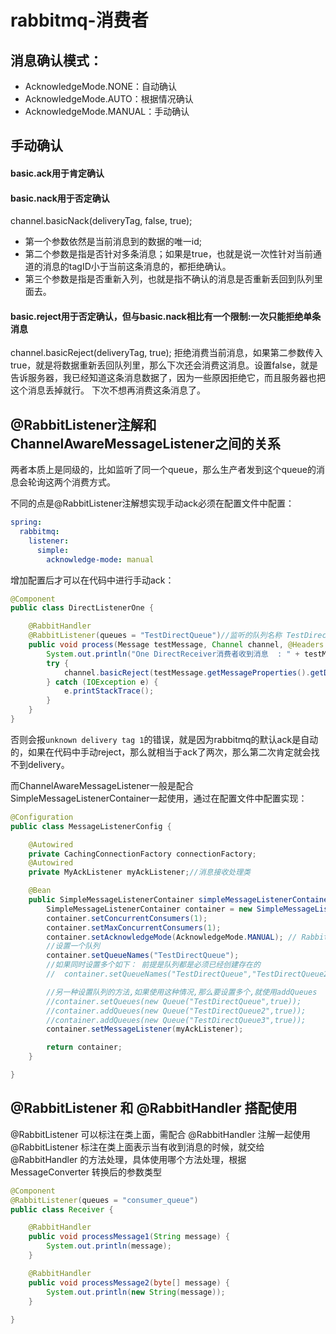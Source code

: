# rabbitmq-消费者
## 消息确认模式：
* AcknowledgeMode.NONE：自动确认
* AcknowledgeMode.AUTO：根据情况确认
* AcknowledgeMode.MANUAL：手动确认

## 手动确认
####  basic.ack用于肯定确认
####  basic.nack用于否定确认
channel.basicNack(deliveryTag, false, true);
* 第一个参数依然是当前消息到的数据的唯一id;
* 第二个参数是指是否针对多条消息；如果是true，也就是说一次性针对当前通道的消息的tagID小于当前这条消息的，都拒绝确认。
* 第三个参数是指是否重新入列，也就是指不确认的消息是否重新丢回到队列里面去。
#### basic.reject用于否定确认，但与basic.nack相比有一个限制:一次只能拒绝单条消息 
channel.basicReject(deliveryTag, true);  拒绝消费当前消息，如果第二参数传入true，就是将数据重新丢回队列里，那么下次还会消费这消息。设置false，就是告诉服务器，我已经知道这条消息数据了，因为一些原因拒绝它，而且服务器也把这个消息丢掉就行。 下次不想再消费这条消息了。

## @RabbitListener注解和ChannelAwareMessageListener之间的关系
两者本质上是同级的，比如监听了同一个queue，那么生产者发到这个queue的消息会轮询这两个消费方式。

不同的点是@RabbitListener注解想实现手动ack必须在配置文件中配置：
```yaml
spring:
  rabbitmq:
    listener:
      simple:
        acknowledge-mode: manual
```
增加配置后才可以在代码中进行手动ack：
```java
@Component
public class DirectListenerOne {

    @RabbitHandler
    @RabbitListener(queues = "TestDirectQueue")//监听的队列名称 TestDirectQueue
    public void process(Message testMessage, Channel channel, @Headers Map<String, Object> map) {
        System.out.println("One DirectReceiver消费者收到消息  : " + testMessage.toString());
        try {
            channel.basicReject(testMessage.getMessageProperties().getDeliveryTag(), true);
        } catch (IOException e) {
            e.printStackTrace();
        }
    }
}
```
否则会报`unknown delivery tag 1`的错误，就是因为rabbitmq的默认ack是自动的，如果在代码中手动reject，那么就相当于ack了两次，那么第二次肯定就会找不到delivery。

而ChannelAwareMessageListener一般是配合SimpleMessageListenerContainer一起使用，通过在配置文件中配置实现：
```java
@Configuration
public class MessageListenerConfig {

    @Autowired
    private CachingConnectionFactory connectionFactory;
    @Autowired
    private MyAckListener myAckListener;//消息接收处理类

    @Bean
    public SimpleMessageListenerContainer simpleMessageListenerContainer() {
        SimpleMessageListenerContainer container = new SimpleMessageListenerContainer(connectionFactory);
        container.setConcurrentConsumers(1);
        container.setMaxConcurrentConsumers(1);
        container.setAcknowledgeMode(AcknowledgeMode.MANUAL); // RabbitMQ默认是自动确认，这里改为手动确认消息
        //设置一个队列
        container.setQueueNames("TestDirectQueue");
        //如果同时设置多个如下： 前提是队列都是必须已经创建存在的
        //  container.setQueueNames("TestDirectQueue","TestDirectQueue2","TestDirectQueue3");

        //另一种设置队列的方法,如果使用这种情况,那么要设置多个,就使用addQueues
        //container.setQueues(new Queue("TestDirectQueue",true));
        //container.addQueues(new Queue("TestDirectQueue2",true));
        //container.addQueues(new Queue("TestDirectQueue3",true));
        container.setMessageListener(myAckListener);

        return container;
    }

}
```

##  @RabbitListener 和 @RabbitHandler 搭配使用
@RabbitListener 可以标注在类上面，需配合 @RabbitHandler 注解一起使用
@RabbitListener 标注在类上面表示当有收到消息的时候，就交给 @RabbitHandler 的方法处理，具体使用哪个方法处理，根据 MessageConverter 转换后的参数类型
```java
@Component
@RabbitListener(queues = "consumer_queue")
public class Receiver {

    @RabbitHandler
    public void processMessage1(String message) {
        System.out.println(message);
    }

    @RabbitHandler
    public void processMessage2(byte[] message) {
        System.out.println(new String(message));
    }
    
}
```
